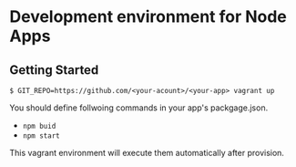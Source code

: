 # Development environment for Node Apps

## Getting Started

```
$ GIT_REPO=https://github.com/<your-acount>/<your-app> vagrant up
```

You should define follwoing commands in your app's packgage.json.

* `npm buid`
* `npm start`

This vagrant environment will execute them automatically after provision.
